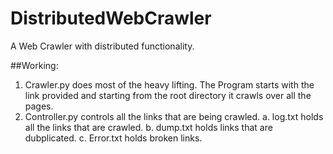 # DistributedWebCrawler

A Web Crawler with distributed functionality.

##Working:
1. Crawler.py does most of the heavy lifting. The Program starts with the link provided and starting from the root directory it crawls over all the pages.
2. Controller.py controls all the links that are being crawled.
  a. log.txt holds all the links that are crawled.
  b. dump.txt holds links that are dubplicated.
  c. Error.txt holds broken links.
